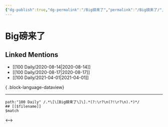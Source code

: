 ```yaml
---
{"dg-publish":true,"dg-permalink":"/Big磅来了","permalink":"/Big磅来了/","created":"2023-04-07T11:44:09.000+08:00","updated":"2023-08-24T19:20:47.716+08:00"}
---
```


# Big磅来了

## Linked Mentions
- [[100 Daily/2020-08-14\|2020-08-14]]
- [[100 Daily/2020-08-17\|2020-08-17]]
- [[100 Daily/2021-04-01\|2021-04-01]]

{ .block-language-dataview}

---

```expander
path:"100 Daily" /.*\[\[Big磅来了\]\].*(?:\r?\n(?!\r?\n).*)*/
## [[$filename]]
$match
```

<-->